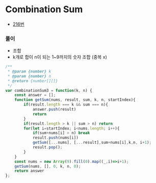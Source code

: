 # Combination Sum
 - [216번](https://leetcode.com/problems/combination-sum-iii/)


### 풀이
  - 조합
  - k개로 합이 n이 되는 1~9까지의 숫자 조합 (중복 x)

  ```javascript
  /**
   * @param {number} k
   * @param {number} n
   * @return {number[][]}
   */
  var combinationSum3 = function(k, n) {
      const answer = [];
      function getSum(nums, result, sum, k, n, startIndex){
          if(result.length === k && sum === n){
              answer.push(result)
              return
          }
          if(result.length > k || sum > n) return
          for(let i=startIndex; i<nums.length; i++){
              if(sum+nums[i] > n) break
              result.push(nums[i])
              getSum([...nums], [...result],sum+nums[i],k,n, i+1);
              result.pop();
          }
      }
      const nums = new Array(9).fill(0).map((_,i)=>i+1);
      getSum(nums, [], 0, k, n, 0);
      return answer
  };
  ```
